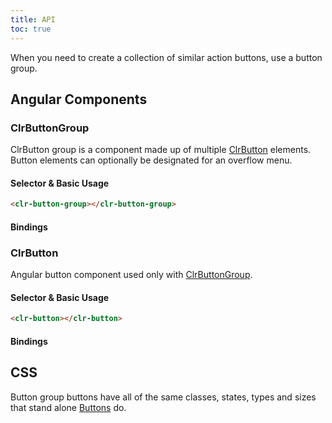 ```yaml
---
title: API
toc: true
---
```


When you need to create a collection of similar action buttons, use a button group.

## Angular Components

### ClrButtonGroup

ClrButton group is a component made up of multiple [ClrButton](/angular-components/button-group/api/#clrbutton) elements. Button elements can
optionally be designated for an overflow menu.

#### Selector & Basic Usage

<doc-code>

```html
<clr-button-group></clr-button-group>
```

</doc-code>

#### Bindings

<DocComponentApi component="ClrButtonGroup" item="bindings" />

### ClrButton

Angular button component used only with [ClrButtonGroup](./api/#clrbuttongroup).

#### Selector & Basic Usage

<doc-code>

```html
<clr-button></clr-button>
```

</doc-code>

#### Bindings

<DocComponentApi component="ClrButton" item="bindings" />

## CSS

Button group buttons have all of the same classes, states, types and sizes that stand alone [Buttons](../button/api.md) do.
